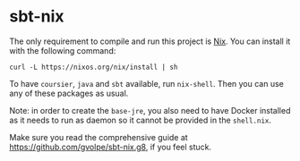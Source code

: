 # sbt-nix

The only requirement to compile and run this project is [Nix](https://nixos.org/download.html). You can install it with the following command:

```shell
curl -L https://nixos.org/nix/install | sh
```

To have `coursier`, `java` and `sbt` available, run `nix-shell`. Then you can use any of these packages as usual.

Note: in order to create the `base-jre`, you also need to have Docker installed as it needs to run as daemon so it cannot be provided in the `shell.nix`.

Make sure you read the comprehensive guide at https://github.com/gvolpe/sbt-nix.g8, if you feel stuck.
